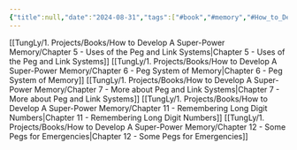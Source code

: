 ```yaml
---
{"title":null,"date":"2024-08-31","tags":["#book","#memory","#How_to_Develop_A_Super_Power_Memory"],"Group":"Group2","dg-publish":true,"dg-home":false,"permalink":"/tung-ly/1-projects/books/how-to-develop-a-super-power-memory/nhom-2-cac-ky-thuat-he-thong-ghi-nho/","dgPassFrontmatter":true,"noteIcon":"","created":"2024-12-29T15:27:22.694+07:00","updated":"2025-01-01T18:40:28.529+07:00"}
---
```


[[TungLy/1. Projects/Books/How to Develop A Super-Power Memory/Chapter 5 - Uses of the Peg and Link Systems\|Chapter 5 - Uses of the Peg and Link Systems]]
[[TungLy/1. Projects/Books/How to Develop A Super-Power Memory/Chapter 6 - Peg System of Memory\|Chapter 6 - Peg System of Memory]]
[[TungLy/1. Projects/Books/How to Develop A Super-Power Memory/Chapter 7 - More about Peg and Link Systems\|Chapter 7 - More about Peg and Link Systems]]
[[TungLy/1. Projects/Books/How to Develop A Super-Power Memory/Chapter 11 - Remembering Long Digit Numbers\|Chapter 11 - Remembering Long Digit Numbers]]
[[TungLy/1. Projects/Books/How to Develop A Super-Power Memory/Chapter 12 - Some Pegs for Emergencies\|Chapter 12 - Some Pegs for Emergencies]]

